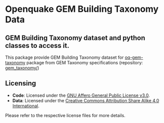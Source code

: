 # Openquake GEM Building Taxonomy Data

## GEM Building Taxonomy dataset and python classes to access it.

This package provide GEM Building Taxonomy dataset for [oq-gem-taxonomy](https://github.com/gem/oq-gem-taxonomy) package from GEM Taxonomy specifications (repository: [gem_taxonomy/](https://github.com/gem/gem_taxonomy/))

## Licensing

- **Code**: Licensed under the [GNU Affero General Public License v3.0](./LICENSE).
- **Data**: Licensed under the [Creative Commons Attribution Share Alike 4.0 International](./DATA_LICENSE).

Please refer to the respective license files for more details.
